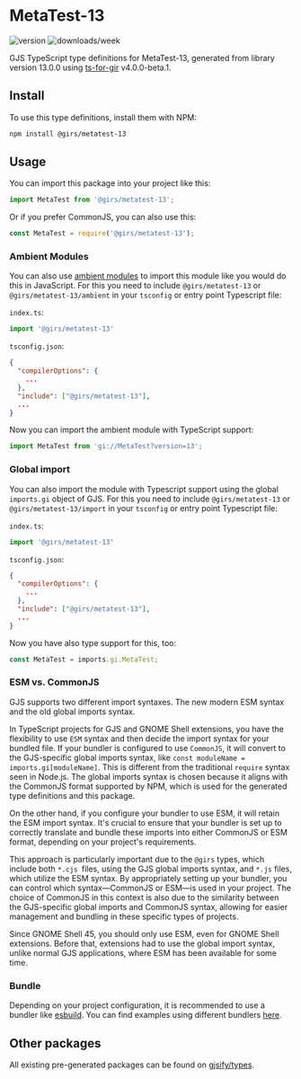 
# MetaTest-13

![version](https://img.shields.io/npm/v/@girs/metatest-13)
![downloads/week](https://img.shields.io/npm/dw/@girs/metatest-13)


GJS TypeScript type definitions for MetaTest-13, generated from library version 13.0.0 using [ts-for-gir](https://github.com/gjsify/ts-for-gir) v4.0.0-beta.1.


## Install

To use this type definitions, install them with NPM:
```bash
npm install @girs/metatest-13
```

## Usage

You can import this package into your project like this:
```ts
import MetaTest from '@girs/metatest-13';
```

Or if you prefer CommonJS, you can also use this:
```ts
const MetaTest = require('@girs/metatest-13');
```

### Ambient Modules

You can also use [ambient modules](https://github.com/gjsify/ts-for-gir/tree/main/packages/cli#ambient-modules) to import this module like you would do this in JavaScript.
For this you need to include `@girs/metatest-13` or `@girs/metatest-13/ambient` in your `tsconfig` or entry point Typescript file:

`index.ts`:
```ts
import '@girs/metatest-13'
```

`tsconfig.json`:
```json
{
  "compilerOptions": {
    ...
  },
  "include": ["@girs/metatest-13"],
  ...
}
```

Now you can import the ambient module with TypeScript support: 

```ts
import MetaTest from 'gi://MetaTest?version=13';
```

### Global import

You can also import the module with Typescript support using the global `imports.gi` object of GJS.
For this you need to include `@girs/metatest-13` or `@girs/metatest-13/import` in your `tsconfig` or entry point Typescript file:

`index.ts`:
```ts
import '@girs/metatest-13'
```

`tsconfig.json`:
```json
{
  "compilerOptions": {
    ...
  },
  "include": ["@girs/metatest-13"],
  ...
}
```

Now you have also type support for this, too:

```ts
const MetaTest = imports.gi.MetaTest;
```


### ESM vs. CommonJS

GJS supports two different import syntaxes. The new modern ESM syntax and the old global imports syntax.

In TypeScript projects for GJS and GNOME Shell extensions, you have the flexibility to use `ESM` syntax and then decide the import syntax for your bundled file. If your bundler is configured to use `CommonJS`, it will convert to the GJS-specific global imports syntax, like `const moduleName = imports.gi[moduleName]`. This is different from the traditional `require` syntax seen in Node.js. The global imports syntax is chosen because it aligns with the CommonJS format supported by NPM, which is used for the generated type definitions and this package.

On the other hand, if you configure your bundler to use ESM, it will retain the ESM import syntax. It's crucial to ensure that your bundler is set up to correctly translate and bundle these imports into either CommonJS or ESM format, depending on your project's requirements.

This approach is particularly important due to the `@girs` types, which include both `*.cjs `files, using the GJS global imports syntax, and `*.js` files, which utilize the ESM syntax. By appropriately setting up your bundler, you can control which syntax—CommonJS or ESM—is used in your project. The choice of CommonJS in this context is also due to the similarity between the GJS-specific global imports and CommonJS syntax, allowing for easier management and bundling in these specific types of projects.

Since GNOME Shell 45, you should only use ESM, even for GNOME Shell extensions. Before that, extensions had to use the global import syntax, unlike normal GJS applications, where ESM has been available for some time.

### Bundle

Depending on your project configuration, it is recommended to use a bundler like [esbuild](https://esbuild.github.io/). You can find examples using different bundlers [here](https://github.com/gjsify/ts-for-gir/tree/main/examples).

## Other packages

All existing pre-generated packages can be found on [gjsify/types](https://github.com/gjsify/types).

